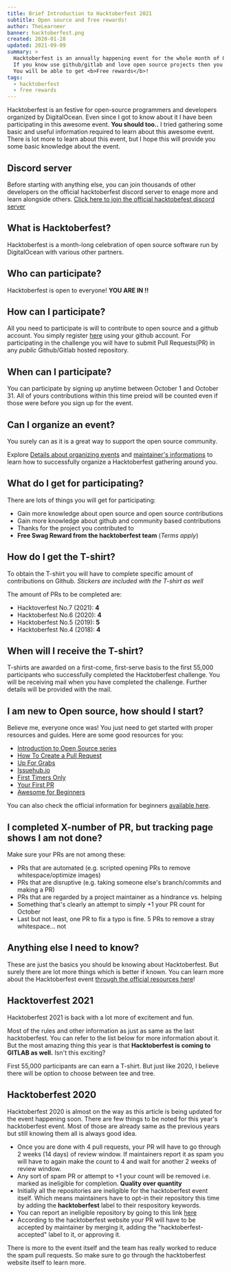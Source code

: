 ```yaml
---
title: Brief Introduction to Hacktoberfest 2021
subtitle: Open source and free rewards!
author: TheLearneer
banner: hacktoberfest.png
created: 2020-01-28
updated: 2021-09-09
summary: >
  Hacktoberfest is an annually happening event for the whole month of October.
  If you know use github/gitlab and love open source projects then you should read this article.
  You will be able to get <b>Free rewards</b>!
tags:
  - hacktoberfest
  - free rewards
---
```


Hacktoberfest is an festive for open-source programmers and developers organized by DigitalOcean. Even since I got to know about it I have been participating in this awesome event. **You should too..** I tried gathering some basic and useful information required to learn about this awesome event. There is lot more to learn about this event, but I hope this will provide you some basic knowledge about the event.

## **Discord server**

Before starting with anything else, you can join thousands of other developers on the official hacktoberfest discord server to enage more and learn alongside others.
[Click here to join the official hacktobefest discord server](https://discord.gg/hacktoberfest)

## **What is Hacktoberfest?**

Hacktoberfest is a month-long celebration of open source software run by DigitalOcean with various other partners.

## **Who can participate?**

Hacktoberfest is open to everyone! **YOU ARE IN !!**

## **How can I participate?**

All you need to participate is will to contribute to open source and a github account. You simply register [here](https://hacktoberfest.digitalocean.com) using your github account. For participating in the challenge you will have to submit Pull Requests(PR) in any _public_ Github/Gitlab hosted repository.

## **When can I participate?**

You can participate by signing up anytime between October 1 and October 31. All of yours contributions within this time preiod will be counted even if those were before you sign up for the event.

## **Can I organize an event?**

You surely can as it is a great way to support the open source community.

Explore [Details about organizing events](https://hacktoberfest.digitalocean.com/resources/event-organizers) and [maintainer's informations](https://hacktoberfest.digitalocean.com/resources/maintainers) to learn how to successfully organize a Hacktoberfest gathering around you.

<!-- ## **Can I join an event?**

You surely can if there is one happening around you.
To lookup for events happening around you can [visit here!](https://hacktoberfest.digitalocean.com/events) -->

## **What do I get for participating?**

There are lots of things you will get for participating:

- Gain more knowledge about open source and open source contributions
- Gain more knowledge about github and community based contributions
- Thanks for the project you contributed to
- **Free Swag Reward from the hacktoberfest team** (_Terms apply_)

## **How do I get the T-shirt?**

To obtain the T-shirt you will have to complete specific amount of contributions on Github.
_Stickers are included with the T-shirt as well_

The amount of PRs to be completed are:

- Hacktoverfest No.7 (2021): **4**
- Hacktoberfest No.6 (2020): **4**
- Hacktoberfest No.5 (2019): **5**
- Hacktoberfest No.4 (2018): **4**

## **When will I receive the T-shirt?**

T-shirts are awarded on a first-come, first-serve basis to the first 55,000 participants who successfully completed the Hacktoberfest challenge. You will be receiving mail when you have completed the challenge. Further details will be provided with the mail.

## **I am new to Open source, how should I start?**

Believe me, everyone once was! You just need to get started with proper resources and guides. Here are some good resources for you:

- [Introduction to Open Source series](https://www.digitalocean.com/community/tutorial_series/an-introduction-to-open-source)
- [How To Create a Pull Request](https://www.digitalocean.com/community/tutorials/how-to-create-a-pull-request-on-github)
- [Up For Grabs](https://up-for-grabs.net/#/)
- [Issuehub.io](http://issuehub.io/)
- [First Timers Only](https://www.firsttimersonly.com/)
- [Your First PR](http://yourfirstpr.github.io/)
- [Awesome for Beginners](https://github.com/mungell/awesome-for-beginners)

You can also check the official information for beginners [available here](https://hacktoberfest.digitalocean.com/resources/beginners).

## **I completed X-number of PR, but tracking page shows I am not done?**

Make sure your PRs are not among these:

- PRs that are automated (e.g. scripted opening PRs to remove whitespace/optimize images)
- PRs that are disruptive (e.g. taking someone else's branch/commits and making a PR)
- PRs that are regarded by a project maintainer as a hindrance vs. helping
- Something that's clearly an attempt to simply +1 your PR count for October
- Last but not least, one PR to fix a typo is fine. 5 PRs to remove a stray whitespace... not

## **Anything else I need to know?**

These are just the basics you should be knowing about Hacktoberfest. But surely there are lot more things which is better if known. You can learn more about the Hacktoberfest event [through the official resources here](https://hacktoberfest.digitalocean.com/resources)!

## **Hacktoverfest 2021**

Hacktoberfest 2021 is back with a lot more of excitement and fun.

Most of the rules and other information as just as same as the last hacktoberfest. You can refer to the list below for more information about it. But the most amazing thing this year is that **Hacktoberfest is coming to GITLAB as well.** Isn't this exciting?

First 55,000 participants are can earn a T-shirt. But just like 2020, I believe there will be option to choose between tee and tree.

## **Hacktoberfest 2020**

Hacktoberfest 2020 is almost on the way as this article is being updated for the event happening soon. There are few things to be noted for this year's hacktoberfest event. Most of those are already same as the previous years but still knowing them all is always good idea.

- Once you are done with 4 pull requests, your PR will have to go through 2 weeks (14 days) of review window. If maintainers report it as spam you will have to again make the count to 4 and wait for another 2 weeks of review window.
- Any sort of spam PR or attempt to +1 your count will be removed i.e. marked as ineligible for completion. **Quality over quantity**
- Initially all the repositories are ineligible for the hacktoberfest event itself. Which means maintainers have to opt-in their repository this time by adding the **hacktoberfest** label to their respository keywords.
- You can report an ineligible repository by going to this link [here](https://hacktoberfest.digitalocean.com/report)
- According to the hacktoberfest website your PR will have to be accepted by maintainer by merging it, adding the "hacktoberfest-accepted" label to it, or approving it.

There is more to the event itself and the team has really worked to reduce the spam pull requests. So make sure to go through the hacktoberfest website itself to learn more.
